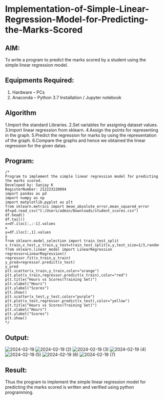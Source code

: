 # Implementation-of-Simple-Linear-Regression-Model-for-Predicting-the-Marks-Scored

## AIM:
To write a program to predict the marks scored by a student using the simple linear regression model.

## Equipments Required:
1. Hardware – PCs
2. Anaconda – Python 3.7 Installation / Jupyter notebook

## Algorithm
1.Import the standard Libraries.
2.Set variables for assigning dataset values.
3.Import linear regression from sklearn.
4.Assign the points for representing in the graph.
5.Predict the regression for marks by using the representation of the graph.
6.Compare the graphs and hence we obtained the linear regression for the given datas. 

## Program:
```
/*
Program to implement the simple linear regression model for predicting the marks scored.
Developed by: Sanjay K
RegisterNumber: 212223220094
import pandas as pd
import numpy as np
import matplotlib.pyplot as plt
from sklearn.metrics import mean_absolute_error,mean_squared_error
df=pd.read_csv("C:/Users/admin/Downloads/student_scores.csv")
df.head()
df.tail()
x=df.iloc[:,:-1].values
x
y=df.iloc[:,1].values
y
from sklearn.model_selection import train_test_split
x_train,x_test,y_train,y_test=train_test_split(x,y,test_size=1/3,random_state=0)
from sklearn.linear_model import LinearRegression
regressor=LinearRegression()
regressor.fit(x_train,y_train)
y_pred=regressor.predict(x_test)
y_pred
plt.scatter(x_train,y_train,color="orange")
plt.plot(x_train,regressor.predict(x_train),color="red")
plt.title("Hours vs Scores(Training Set)")
plt.xlabel("Hours")
plt.ylabel("Scores")
plt.show()
plt.scatter(x_test,y_test,color="purple")
plt.plot(x_test,regressor.predict(x_test),color="yellow")
plt.title("Hours vs Scores(Training Set)")
plt.xlabel("Hours")
plt.ylabel("Scores")
plt.show() 
*/
```

## Output:
![2024-02-19](https://github.com/SanjayK2006/Implementation-of-Simple-Linear-Regression-Model-for-Predicting-the-Marks-Scored/assets/144979178/d03a59d9-16b9-4d90-80e8-6277ba85321a)
![2024-02-19 (2)](https://github.com/SanjayK2006/Implementation-of-Simple-Linear-Regression-Model-for-Predicting-the-Marks-Scored/assets/144979178/bb93cfa5-93df-4e57-aa26-650af85aa02d)
![2024-02-19 (3)](https://github.com/SanjayK2006/Implementation-of-Simple-Linear-Regression-Model-for-Predicting-the-Marks-Scored/assets/144979178/3b535a4c-4ab1-4a53-b34b-7d4d5310c2e2)
![2024-02-19 (4)](https://github.com/SanjayK2006/Implementation-of-Simple-Linear-Regression-Model-for-Predicting-the-Marks-Scored/assets/144979178/5e6eb4e4-880c-4ca2-a430-c2426a48ca90)
![2024-02-19 (5)](https://github.com/SanjayK2006/Implementation-of-Simple-Linear-Regression-Model-for-Predicting-the-Marks-Scored/assets/144979178/bd1c1414-59c3-4877-88bb-e25c233d731d)
![2024-02-19 (6)](https://github.com/SanjayK2006/Implementation-of-Simple-Linear-Regression-Model-for-Predicting-the-Marks-Scored/assets/144979178/253e3dd1-f151-459d-b195-fce46e030599)
![2024-02-19 (7)](https://github.com/SanjayK2006/Implementation-of-Simple-Linear-Regression-Model-for-Predicting-the-Marks-Scored/assets/144979178/307fdc16-0173-4af9-b0c6-f477e34e9fac)








## Result:
Thus the program to implement the simple linear regression model for predicting the marks scored is written and verified using python programming.
